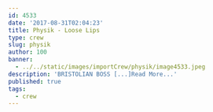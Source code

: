```yaml
---
id: 4533
date: '2017-08-31T02:04:23'
title: Physik - Loose Lips
type: crew
slug: physik
author: 100
banner:
  - ../../static/images/importCrew/physik/image4533.jpeg
description: 'BRISTOLIAN BOSS [...]Read More...'
published: true
tags:
  - crew
---
```

